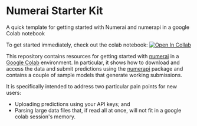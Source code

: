 # Numerai Starter Kit
A quick template for getting started with Numerai and numerapi in a google Colab notebook

To get started immediately, check out the colab notebook: [![Open In Collab](https://colab.research.google.com/assets/colab-badge.svg)](https://colab.research.google.com/github/djliden/numerai_starter_kit/blob/main/Numerai_Starter_Kit_V2.ipynb)

This repository contains resources for getting started with [numerai](numer.ai) in a [Google Colab](colab.research.google.com) environment. In particular, it shows how to download and access the data and submit predictions using the [numerapi](https://github.com/uuazed/numerapi) package and contains a couple of sample models that generate working submissions.

It is specifically intended to address two particular pain points for new users:
- Uploading predictions using your API keys; and 
- Parsing large data files that, if read all at once, will not fit in a google colab session's memory.
